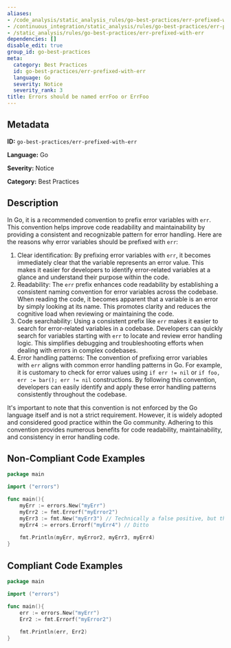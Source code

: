 ```yaml
---
aliases:
- /code_analysis/static_analysis_rules/go-best-practices/err-prefixed-with-err
- /continuous_integration/static_analysis/rules/go-best-practices/err-prefixed-with-err
- /static_analysis/rules/go-best-practices/err-prefixed-with-err
dependencies: []
disable_edit: true
group_id: go-best-practices
meta:
  category: Best Practices
  id: go-best-practices/err-prefixed-with-err
  language: Go
  severity: Notice
  severity_rank: 3
title: Errors should be named errFoo or ErrFoo
---
```

<!--  SOURCED FROM https://github.com/DataDog/datadog-static-analyzer-rule-docs -->


## Metadata
**ID:** `go-best-practices/err-prefixed-with-err`

**Language:** Go

**Severity:** Notice

**Category:** Best Practices

## Description
In Go, it is a recommended convention to prefix error variables with `err`. This convention helps improve code readability and maintainability by providing a consistent and recognizable pattern for error handling. Here are the reasons why error variables should be prefixed with `err`:

1.  Clear identification: By prefixing error variables with `err`, it becomes immediately clear that the variable represents an error value. This makes it easier for developers to identify error-related variables at a glance and understand their purpose within the code.
2.  Readability: The `err` prefix enhances code readability by establishing a consistent naming convention for error variables across the codebase. When reading the code, it becomes apparent that a variable is an error by simply looking at its name. This promotes clarity and reduces the cognitive load when reviewing or maintaining the code.
3.  Code searchability: Using a consistent prefix like `err` makes it easier to search for error-related variables in a codebase. Developers can quickly search for variables starting with `err` to locate and review error handling logic. This simplifies debugging and troubleshooting efforts when dealing with errors in complex codebases.
4.  Error handling patterns: The convention of prefixing error variables with `err` aligns with common error handling patterns in Go. For example, it is customary to check for error values using `if err != nil` or `if foo, err := bar(); err != nil` constructions. By following this convention, developers can easily identify and apply these error handling patterns consistently throughout the codebase.

It's important to note that this convention is not enforced by the Go language itself and is not a strict requirement. However, it is widely adopted and considered good practice within the Go community. Adhering to this convention provides numerous benefits for code readability, maintainability, and consistency in error handling code.


## Non-Compliant Code Examples
```go
package main

import ("errors")

func main(){
    myErr := errors.New("myErr")
    myErr2 := fmt.Errorf("myError2")
    myErr3 := fmt.New("myErr3") // Technically a false positive, but this is not a real method.
    myErr4 := errors.Errorf("myErr4") // Ditto
 
    fmt.Println(myErr, myError2, myErr3, myErr4)
}
```

## Compliant Code Examples
```go
package main

import ("errors")

func main(){
    err := errors.New("myErr")
    Err2 := fmt.Errorf("myError2")
 
    fmt.Println(err, Err2)
}
```
